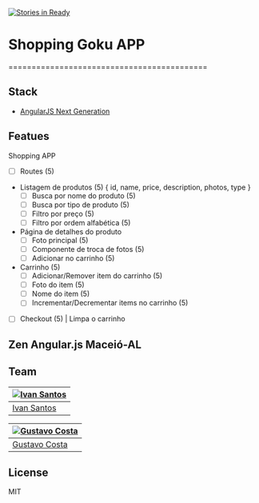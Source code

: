 [![Stories in Ready](https://badge.waffle.io/zenangular-maceio/shopping-goku.png?label=ready&title=Ready)](https://waffle.io/zenangular-maceio/shopping-goku)
# Shopping Goku APP
===========================================



## Stack

- [AngularJS Next Generation](https://github.com/cironunes/generator-angular-next)


## Featues
Shopping APP

- [ ] Routes (5)


- Listagem de produtos (5) { id, name, price, description, photos, type }
  - [ ] Busca por nome do produto (5)
  - [ ] Busca por tipo de produto (5)
  - [ ] Filtro por preço (5)
  - [ ] Filtro por ordem alfabética  (5)

- Página de detalhes do produto
  - [ ] Foto principal (5)
  - [ ] Componente de troca de fotos (5)
  - [ ] Adicionar no carrinho (5)

- Carrinho (5)
  - [ ] Adicionar/Remover item do carrinho (5)
  - [ ] Foto do item (5)
  - [ ] Nome do item (5)
  - [ ] Incrementar/Decrementar items no carrinho (5)

- [ ] Checkout (5) | Limpa o carrinho

## Zen Angular.js Maceió-AL



## Team

[![Ivan Santos](http://2.gravatar.com/avatar/2b216fed040260b2370a995c92864615)](https://github.com/pragmaticivan) | 
--- |
[Ivan Santos](https://github.com/pragmaticivan) |

[![Gustavo Costa](https://avatars3.githubusercontent.com/u/874909?v=2&s=80)](https://github.com/gustavocostaw) | 
--- |
[Gustavo Costa](https://github.com/gustavocostaw) |

## License

MIT


